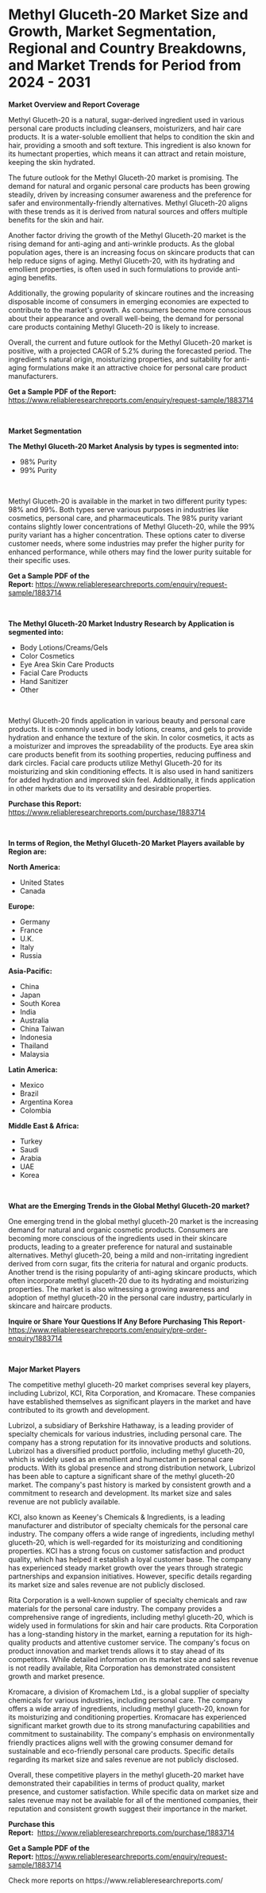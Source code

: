 <p><h1>Methyl Gluceth-20 Market Size and Growth, Market Segmentation, Regional and Country Breakdowns, and Market Trends for Period from 2024 -  2031</h1></p><p><strong>Market Overview and Report Coverage</strong></p>
<p><p>Methyl Gluceth-20 is a natural, sugar-derived ingredient used in various personal care products including cleansers, moisturizers, and hair care products. It is a water-soluble emollient that helps to condition the skin and hair, providing a smooth and soft texture. This ingredient is also known for its humectant properties, which means it can attract and retain moisture, keeping the skin hydrated.</p><p>The future outlook for the Methyl Gluceth-20 market is promising. The demand for natural and organic personal care products has been growing steadily, driven by increasing consumer awareness and the preference for safer and environmentally-friendly alternatives. Methyl Gluceth-20 aligns with these trends as it is derived from natural sources and offers multiple benefits for the skin and hair.</p><p>Another factor driving the growth of the Methyl Gluceth-20 market is the rising demand for anti-aging and anti-wrinkle products. As the global population ages, there is an increasing focus on skincare products that can help reduce signs of aging. Methyl Gluceth-20, with its hydrating and emollient properties, is often used in such formulations to provide anti-aging benefits.</p><p>Additionally, the growing popularity of skincare routines and the increasing disposable income of consumers in emerging economies are expected to contribute to the market's growth. As consumers become more conscious about their appearance and overall well-being, the demand for personal care products containing Methyl Gluceth-20 is likely to increase.</p><p>Overall, the current and future outlook for the Methyl Gluceth-20 market is positive, with a projected CAGR of 5.2% during the forecasted period. The ingredient's natural origin, moisturizing properties, and suitability for anti-aging formulations make it an attractive choice for personal care product manufacturers.</p></p>
<p><strong>Get a Sample PDF of the Report:</strong> <a href="https://www.reliableresearchreports.com/enquiry/request-sample/1883714">https://www.reliableresearchreports.com/enquiry/request-sample/1883714</a></p>
<p>&nbsp;</p>
<p><strong>Market Segmentation</strong></p>
<p><strong>The Methyl Gluceth-20 Market Analysis by types is segmented into:</strong></p>
<p><ul><li>98% Purity</li><li>99% Purity</li></ul></p>
<p>&nbsp;</p>
<p><p>Methyl Gluceth-20 is available in the market in two different purity types: 98% and 99%. Both types serve various purposes in industries like cosmetics, personal care, and pharmaceuticals. The 98% purity variant contains slightly lower concentrations of Methyl Gluceth-20, while the 99% purity variant has a higher concentration. These options cater to diverse customer needs, where some industries may prefer the higher purity for enhanced performance, while others may find the lower purity suitable for their specific uses.</p></p>
<p><strong>Get a Sample PDF of the Report:</strong>&nbsp;<a href="https://www.reliableresearchreports.com/enquiry/request-sample/1883714">https://www.reliableresearchreports.com/enquiry/request-sample/1883714</a></p>
<p>&nbsp;</p>
<p><strong>The Methyl Gluceth-20 Market Industry Research by Application is segmented into:</strong></p>
<p><ul><li>Body Lotions/Creams/Gels</li><li>Color Cosmetics</li><li>Eye Area Skin Care Products</li><li>Facial Care Products</li><li>Hand Sanitizer</li><li>Other</li></ul></p>
<p>&nbsp;</p>
<p><p>Methyl Gluceth-20 finds application in various beauty and personal care products. It is commonly used in body lotions, creams, and gels to provide hydration and enhance the texture of the skin. In color cosmetics, it acts as a moisturizer and improves the spreadability of the products. Eye area skin care products benefit from its soothing properties, reducing puffiness and dark circles. Facial care products utilize Methyl Gluceth-20 for its moisturizing and skin conditioning effects. It is also used in hand sanitizers for added hydration and improved skin feel. Additionally, it finds application in other markets due to its versatility and desirable properties.</p></p>
<p><strong>Purchase this Report:</strong>&nbsp; <a href="https://www.reliableresearchreports.com/purchase/1883714">https://www.reliableresearchreports.com/purchase/1883714</a></p>
<p>&nbsp;</p>
<p><strong>In terms of Region, the Methyl Gluceth-20 Market Players available by Region are:</strong></p>
<p>
    <p> <strong> North America: </strong>
        <ul>
            <li>United States</li>
            <li>Canada</li>
        </ul>
        </p> 
    <p> <strong> Europe: </strong>
        <ul>
            <li>Germany</li>
            <li>France</li>
            <li>U.K.</li>
            <li>Italy</li>
            <li>Russia</li>
        </ul>
        </p> 
    <p> <strong> Asia-Pacific: </strong>
        <ul>
            <li>China</li>
            <li>Japan</li>
            <li>South Korea</li>
            <li>India</li>
            <li>Australia</li>
            <li>China Taiwan</li>
            <li>Indonesia</li>
            <li>Thailand</li>
            <li>Malaysia</li>
        </ul>
        </p> 
    <p> <strong> Latin America: </strong>
        <ul>
            <li>Mexico</li>
            <li>Brazil</li>
            <li>Argentina Korea</li>
            <li>Colombia</li>
        </ul>
        </p> 
    <p> <strong> Middle East & Africa: </strong>
        <ul>
            <li>Turkey</li>
            <li>Saudi</li>
            <li>Arabia</li>
            <li>UAE</li>
            <li>Korea</li>
        </ul>
    </p>
    </p>
<p>&nbsp;</p>
<p><strong>What are the Emerging Trends in the Global Methyl Gluceth-20 market?</strong></p>
<p><p>One emerging trend in the global methyl gluceth-20 market is the increasing demand for natural and organic cosmetic products. Consumers are becoming more conscious of the ingredients used in their skincare products, leading to a greater preference for natural and sustainable alternatives. Methyl gluceth-20, being a mild and non-irritating ingredient derived from corn sugar, fits the criteria for natural and organic products. Another trend is the rising popularity of anti-aging skincare products, which often incorporate methyl gluceth-20 due to its hydrating and moisturizing properties. The market is also witnessing a growing awareness and adoption of methyl gluceth-20 in the personal care industry, particularly in skincare and haircare products.</p></p>
<p><strong>Inquire or Share Your Questions If Any Before Purchasing This Report</strong>- <a href="https://www.reliableresearchreports.com/enquiry/pre-order-enquiry/1883714">https://www.reliableresearchreports.com/enquiry/pre-order-enquiry/1883714</a></p>
<p>&nbsp;</p>
<p><strong>Major Market Players</strong></p>
<p><p>The competitive methyl gluceth-20 market comprises several key players, including Lubrizol, KCI, Rita Corporation, and Kromacare. These companies have established themselves as significant players in the market and have contributed to its growth and development.</p><p>Lubrizol, a subsidiary of Berkshire Hathaway, is a leading provider of specialty chemicals for various industries, including personal care. The company has a strong reputation for its innovative products and solutions. Lubrizol has a diversified product portfolio, including methyl gluceth-20, which is widely used as an emollient and humectant in personal care products. With its global presence and strong distribution network, Lubrizol has been able to capture a significant share of the methyl gluceth-20 market. The company's past history is marked by consistent growth and a commitment to research and development. Its market size and sales revenue are not publicly available.</p><p>KCI, also known as Keeney's Chemicals & Ingredients, is a leading manufacturer and distributor of specialty chemicals for the personal care industry. The company offers a wide range of ingredients, including methyl gluceth-20, which is well-regarded for its moisturizing and conditioning properties. KCI has a strong focus on customer satisfaction and product quality, which has helped it establish a loyal customer base. The company has experienced steady market growth over the years through strategic partnerships and expansion initiatives. However, specific details regarding its market size and sales revenue are not publicly disclosed.</p><p>Rita Corporation is a well-known supplier of specialty chemicals and raw materials for the personal care industry. The company provides a comprehensive range of ingredients, including methyl gluceth-20, which is widely used in formulations for skin and hair care products. Rita Corporation has a long-standing history in the market, earning a reputation for its high-quality products and attentive customer service. The company's focus on product innovation and market trends allows it to stay ahead of its competitors. While detailed information on its market size and sales revenue is not readily available, Rita Corporation has demonstrated consistent growth and market presence.</p><p>Kromacare, a division of Kromachem Ltd., is a global supplier of specialty chemicals for various industries, including personal care. The company offers a wide array of ingredients, including methyl gluceth-20, known for its moisturizing and conditioning properties. Kromacare has experienced significant market growth due to its strong manufacturing capabilities and commitment to sustainability. The company's emphasis on environmentally friendly practices aligns well with the growing consumer demand for sustainable and eco-friendly personal care products. Specific details regarding its market size and sales revenue are not publicly disclosed.</p><p>Overall, these competitive players in the methyl gluceth-20 market have demonstrated their capabilities in terms of product quality, market presence, and customer satisfaction. While specific data on market size and sales revenue may not be available for all of the mentioned companies, their reputation and consistent growth suggest their importance in the market.</p></p>
<p><strong>Purchase this Report:</strong>&nbsp;&nbsp;<a href="https://www.reliableresearchreports.com/purchase/1883714">https://www.reliableresearchreports.com/purchase/1883714</a></p>
<p></p>
<p><strong>Get a Sample PDF of the Report:</strong>&nbsp;<a href="https://www.reliableresearchreports.com/enquiry/request-sample/1883714">https://www.reliableresearchreports.com/enquiry/request-sample/1883714</a></p>
<p>Check more reports on https://www.reliableresearchreports.com/</p>